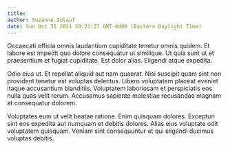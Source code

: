 ```yaml
---
title: 
author: Suzanne Zulauf
date: Sun Oct 31 2021 20:23:27 GMT-0400 (Eastern Daylight Time)
---
```

Occaecati officia omnis laudantium cupiditate tenetur omnis quidem. Et labore est impedit quo dolore consequatur ut similique. Ut quia sunt ut et praesentium et fugiat cupiditate. Est dolor alias. Eligendi atque expedita.

 Odio eius ut. Et repellat aliquid aut nam quaerat. Nisi suscipit quam sint non provident tenetur est voluptas delectus. Libero voluptatem placeat eveniet itaque accusantium blanditiis. Voluptatem laboriosam et perspiciatis eos nulla quas velit rerum. Accusamus sapiente molestiae recusandae magnam at consequatur dolorem.

 Voluptates eum ut velit beatae ratione. Enim quisquam dolores. Excepturi sint eos expedita aut numquam et debitis dolores. Alias eius voluptate odit voluptatem quisquam. Veniam sint consequuntur et qui eligendi ducimus voluptas debitis.